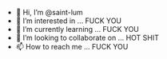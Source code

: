- 👋 Hi, I’m @saint-lum
- 👀 I’m interested in ... FUCK YOU
- 🌱 I’m currently learning ...  FUCK YOU
- 💞️ I’m looking to collaborate on ... HOT SHIT
- 📫 How to reach me ... FUCK YOU

<!---
saint-lum/saint-lum is a ✨ special ✨ repository because its `README.md` (this file) appears on your GitHub profile.
You can click the Preview link to take a look at your changes.
--->
